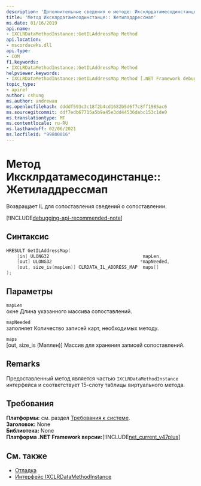 ```yaml
---
description: 'Дополнительные сведения о методе: Иксклрдатамесодинстанце:: Жетиладдрессмап'
title: 'Метод Иксклрдатамесодинстанце:: Жетиладдрессмап'
ms.date: 01/16/2019
api.name:
- IXCLRDataMethodInstance::GetILAddressMap Method
api.location:
- mscordacwks.dll
api.type:
- COM
f1.keywords:
- IXCLRDataMethodInstance::GetILAddressMap Method
helpviewer.keywords:
- IXCLRDataMethodInstance::GetILAddressMap Method [.NET Framework debugging]
topic_type:
- apiref
author: cshung
ms.author: andrewau
ms.openlocfilehash: ddddf593c3c18f2b4cd1682b5d6f7c8ff1985ac6
ms.sourcegitcommit: ddf7edb67715a5b9a45e3dd44536dabc153c1de0
ms.translationtype: MT
ms.contentlocale: ru-RU
ms.lasthandoff: 02/06/2021
ms.locfileid: "99800816"
---
```

# <a name="ixclrdatamethodinstancegetiladdressmap-method"></a>Метод Иксклрдатамесодинстанце:: Жетиладдрессмап

Возвращает IL для сопоставления сведений о сопоставлении.

[!INCLUDE[debugging-api-recommended-note](../../../../includes/debugging-api-recommended-note.md)]

## <a name="syntax"></a>Синтаксис

```cpp
HRESULT GetILAddressMap(
    [in] ULONG32                                   mapLen,
    [out] ULONG32                                 *mapNeeded,
    [out, size_is(mapLen)] CLRDATA_IL_ADDRESS_MAP  maps[]
);
```

## <a name="parameters"></a>Параметры

`mapLen`\
окне Длина указанного массива сопоставлений.

`mapNeeded`\
заполняет Количество записей карт, необходимых методу.

`maps`\
[out, size_is (Маплен)] Массив для хранения записей сопоставлений.

## <a name="remarks"></a>Remarks

Предоставленный метод является частью `IXCLRDataMethodInstance` интерфейса и соответствует 15-слоту таблицы виртуального метода.

## <a name="requirements"></a>Требования

**Платформы:** см. раздел [Требования к системе](../../get-started/system-requirements.md).  
**Заголовок:** None  
**Библиотека:** None  
**Платформа .NET Framework версии:**[!INCLUDE[net_current_v47plus](../../../../includes/net-current-v47plus.md)]  

## <a name="see-also"></a>См. также

- [Отладка](index.md)
- [Интерфейс IXCLRDataMethodInstance](ixclrdatamethodinstance-interface.md)
